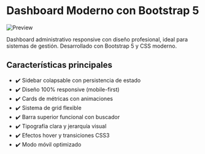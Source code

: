 # Dashboard Moderno con Bootstrap 5

![Preview](preview.jpg)

Dashboard administrativo responsive con diseño profesional, ideal para sistemas de gestión. Desarrollado con Bootstrap 5 y CSS moderno.

## Características principales

- ✔️ Sidebar colapsable con persistencia de estado
- ✔️ Diseño 100% responsive (mobile-first)
- ✔️ Cards de métricas con animaciones
- ✔️ Sistema de grid flexible
- ✔️ Barra superior funcional con buscador
- ✔️ Tipografía clara y jerarquía visual
- ✔️ Efectos hover y transiciones CSS3
- ✔️ Modo móvil optimizado

